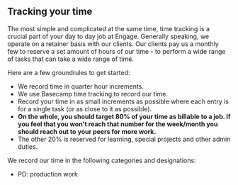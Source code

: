 ## Tracking your time

The most simple and complicated at the same time, time tracking is a crucial part of your day to day job at Engage.  Generally speaking, we operate on a retainer basis with our clients.  Our clients pay us a monthly few to reserve a set amount of hours of our time - to perform a wide range of tasks that can take a wide range of time.  

Here are a few groundrules to get started:

- We record time in quarter hour increments.
- We use Basecamp time tracking to record our time.
- Record your time in as small increments as possible where each entry is for a single task (or as close to it as possible).
- **On the whole, you should target 80% of your time as billable to a job.  If you feel that you won't reach that number for the week/month you should reach out to your peers for more work.**
- The other 20% is reserved for learning, special projects and other admin duties.

We record our time in the following categories and designations:
- PD: production work



